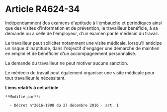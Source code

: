 # Article R4624-34

Indépendamment des examens d'aptitude à l'embauche et périodiques ainsi que des visites d'information et de prévention, le
travailleur bénéficie, à sa demande ou à celle de l'employeur, d'un examen par le médecin du travail. 

Le travailleur peut solliciter notamment une visite médicale, lorsqu'il anticipe un risque d'inaptitude, dans l'objectif
d'engager une démarche de maintien en emploi et de bénéficier d'un accompagnement personnalisé. 

La demande du travailleur ne peut motiver aucune sanction. 

Le médecin du travail peut également organiser une visite médicale pour tout travailleur le nécessitant.

**Liens relatifs à cet article**

	**Modifié par**:

	  - Décret n°2016-1908 du 27 décembre 2016 - art. 1
